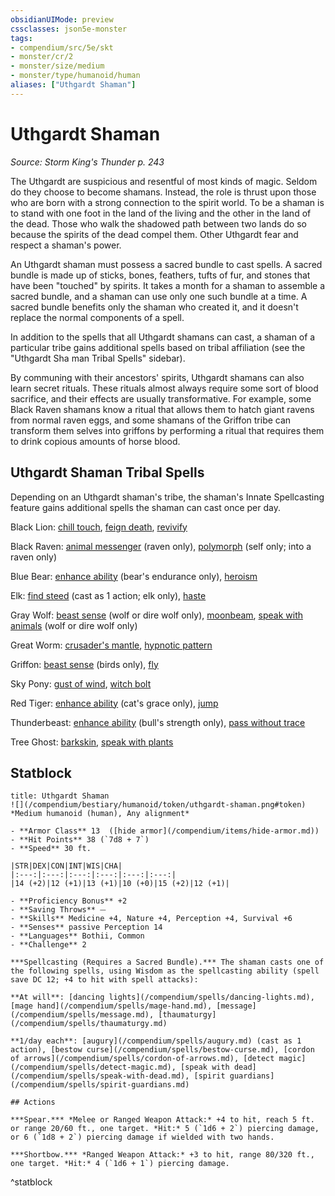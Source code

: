 ```yaml
---
obsidianUIMode: preview
cssclasses: json5e-monster
tags:
- compendium/src/5e/skt
- monster/cr/2
- monster/size/medium
- monster/type/humanoid/human
aliases: ["Uthgardt Shaman"]
---
```

# Uthgardt Shaman
*Source: Storm King's Thunder p. 243*  

The Uthgardt are suspicious and resentful of most kinds of magic. Seldom do they choose to become shamans. Instead, the role is thrust upon those who are born with a strong connection to the spirit world. To be a shaman is to stand with one foot in the land of the living and the other in the land of the dead. Those who walk the shadowed path between two lands do so because the spirits of the dead compel them. Other Uthgardt fear and respect a shaman's power.

An Uthgardt shaman must possess a sacred bundle to cast spells. A sacred bundle is made up of sticks, bones, feathers, tufts of fur, and stones that have been "touched" by spirits. It takes a month for a shaman to assemble a sacred bundle, and a shaman can use only one such bundle at a time. A sacred bundle benefits only the shaman who created it, and it doesn't replace the normal components of a spell.

In addition to the spells that all Uthgardt shamans can cast, a shaman of a particular tribe gains additional spells based on tribal affiliation (see the "Uthgardt Sha man Tribal Spells" sidebar).

By communing with their ancestors' spirits, Uthgardt shamans can also learn secret rituals. These rituals almost always require some sort of blood sacrifice, and their effects are usually transformative. For example, some Black Raven shamans know a ritual that allows them to hatch giant ravens from normal raven eggs, and some shamans of the Griffon tribe can transform them selves into griffons by performing a ritual that requires them to drink copious amounts of horse blood.

## Uthgardt Shaman Tribal Spells

Depending on an Uthgardt shaman's tribe, the shaman's Innate Spellcasting feature gains additional spells the shaman can cast once per day.

Black Lion: [chill touch](/compendium/spells/chill-touch.md), [feign death](/compendium/spells/feign-death.md), [revivify](/compendium/spells/revivify.md)

Black Raven: [animal messenger](/compendium/spells/animal-messenger.md) (raven only), [polymorph](/compendium/spells/polymorph.md) (self only; into a raven only)

Blue Bear: [enhance ability](/compendium/spells/enhance-ability.md) (bear's endurance only), [heroism](/compendium/spells/heroism.md)

Elk: [find steed](/compendium/spells/find-steed.md) (cast as 1 action; elk only), [haste](/compendium/spells/haste.md)

Gray Wolf: [beast sense](/compendium/spells/beast-sense.md) (wolf or dire wolf only), [moonbeam](/compendium/spells/moonbeam.md), [speak with animals](/compendium/spells/speak-with-animals.md) (wolf or dire wolf only)

Great Worm: [crusader's mantle](/compendium/spells/crusaders-mantle.md), [hypnotic pattern](/compendium/spells/hypnotic-pattern.md)

Griffon: [beast sense](/compendium/spells/beast-sense.md) (birds only), [fly](/compendium/spells/fly.md)

Sky Pony: [gust of wind](/compendium/spells/gust-of-wind.md), [witch bolt](/compendium/spells/witch-bolt.md)

Red Tiger: [enhance ability](/compendium/spells/enhance-ability.md) (cat's grace only), [jump](/compendium/spells/jump.md)

Thunderbeast: [enhance ability](/compendium/spells/enhance-ability.md) (bull's strength only), [pass without trace](/compendium/spells/pass-without-trace.md)

Tree Ghost: [barkskin](/compendium/spells/barkskin.md), [speak with plants](/compendium/spells/speak-with-plants.md)

## Statblock

```ad-statblock
title: Uthgardt Shaman
![](/compendium/bestiary/humanoid/token/uthgardt-shaman.png#token)
*Medium humanoid (human), Any alignment*

- **Armor Class** 13  ([hide armor](/compendium/items/hide-armor.md))
- **Hit Points** 38 (`7d8 + 7`)
- **Speed** 30 ft.

|STR|DEX|CON|INT|WIS|CHA|
|:---:|:---:|:---:|:---:|:---:|:---:|
|14 (+2)|12 (+1)|13 (+1)|10 (+0)|15 (+2)|12 (+1)|

- **Proficiency Bonus** +2
- **Saving Throws** ⏤
- **Skills** Medicine +4, Nature +4, Perception +4, Survival +6
- **Senses** passive Perception 14
- **Languages** Bothii, Common
- **Challenge** 2

***Spellcasting (Requires a Sacred Bundle).*** The shaman casts one of the following spells, using Wisdom as the spellcasting ability (spell save DC 12; +4 to hit with spell attacks):

**At will**: [dancing lights](/compendium/spells/dancing-lights.md), [mage hand](/compendium/spells/mage-hand.md), [message](/compendium/spells/message.md), [thaumaturgy](/compendium/spells/thaumaturgy.md)

**1/day each**: [augury](/compendium/spells/augury.md) (cast as 1 action), [bestow curse](/compendium/spells/bestow-curse.md), [cordon of arrows](/compendium/spells/cordon-of-arrows.md), [detect magic](/compendium/spells/detect-magic.md), [speak with dead](/compendium/spells/speak-with-dead.md), [spirit guardians](/compendium/spells/spirit-guardians.md)

## Actions

***Spear.*** *Melee or Ranged Weapon Attack:* +4 to hit, reach 5 ft. or range 20/60 ft., one target. *Hit:* 5 (`1d6 + 2`) piercing damage, or 6 (`1d8 + 2`) piercing damage if wielded with two hands.

***Shortbow.*** *Ranged Weapon Attack:* +3 to hit, range 80/320 ft., one target. *Hit:* 4 (`1d6 + 1`) piercing damage.
```
^statblock